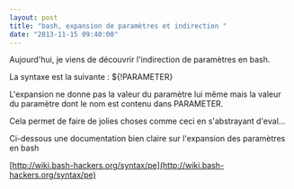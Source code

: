 ```yaml
---
layout: post
title: "bash, expansion de paramètres et indirection "
date: "2013-11-15 09:40:00"
---
```

Aujourd'hui, je viens de découvrir l'indirection de paramètres en bash.

La syntaxe est la suivante : ${!PARAMETER}

L'expansion ne donne pas la valeur du paramètre lui même mais la valeur du paramètre dont le nom est contenu dans PARAMETER.

<script src="http://pastebin.com/embed_js.php?i=bRT22fTD"></script>

Cela permet de faire de jolies choses comme ceci en s'abstrayant d'eval...

<script src="http://pastebin.com/embed_js.php?i=QqLJJqji"></script>

Ci-dessous une documentation bien claire sur l'expansion des paramètres en bash

[http://wiki.bash-hackers.org/syntax/pe](http://wiki.bash-hackers.org/syntax/pe)



